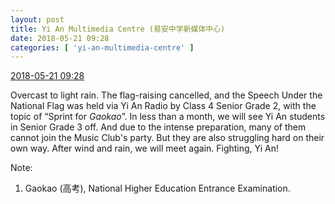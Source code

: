 ```yaml
---
layout: post
title: Yi An Multimedia Centre (易安中学新媒体中心)
date: 2018-05-21 09:28
categories: [ 'yi-an-multimedia-centre' ]
---
```


<div class="weibo-info">
  <a href="https://weibo.com/6196825252/GhDOooohW">2018-05-21 09:28</a>
</div>

Overcast to light rain. The flag-raising cancelled, and the Speech Under the National Flag was held via Yi An Radio by Class 4 Senior Grade 2, with the topic of “Sprint for *Gaokao*”. In less than a month, we will see Yi An students in Senior Grade 3 off. And due to the intense preparation, many of them cannot join the Music Club's party. But they are also struggling hard on their own way. After wind and rain, we will meet again. Fighting, Yi An!

<!-- more -->

Note:
1. Gaokao (高考), National Higher Education Entrance Examination.
